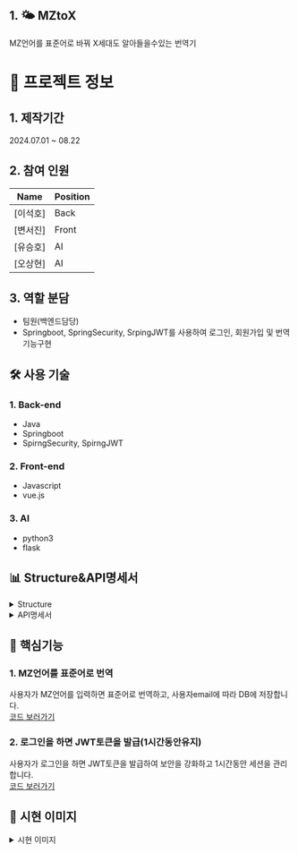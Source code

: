 ## 1. 🌤️ MZtoX
  
  MZ언어를 표준어로 바꿔 X세대도 알아들을수있는 번역기

>
>

  # 📃 프로젝트 정보

## 1. 제작기간
 2024.07.01 ~ 08.22

## 2. 참여 인원
| Name | Position |
|------|----------|
| [이석호]| Back |
| [변서진]| Front |
| [유승호]| AI |
| [오상현]| AI |

## 3. 역할 분담
- 팀원(백엔드담당)
- Springboot, SpringSecurity, SrpingJWT를 사용하여 로그인, 회원가입 및 번역 기능구현
>
## 🛠 사용 기술

### 1. Back-end
- Java
- Springboot
- SpirngSecurity, SpirngJWT

### 2. Front-end
- Javascript
- vue.js

### 3. AI
- python3
- flask

## 📊 Structure&API명세서

<details>
  <summary>Structure</summary>
  <img src="https://github.com/user-attachments/assets/6b3b69a3-1885-4ec4-aea3-2f1983cf6980">
</details>

<details>
  <summary>API명세서</summary>
  <img src="https://github.com/user-attachments/assets/edf38446-d38d-46d0-ac47-c9dbb13bfeb8" >
</details>

## 🔑 핵심기능

### 1. MZ언어를 표준어로 번역
사용자가 MZ언어를 입력하면 표준어로 번역하고, 사용자email에 따라 DB에 저장합니다.    
[코드 보러가기](https://github.com/SeokHoL/mztox/blob/master/src/main/java/com/example/mztox/controller/TranslationController.java)

### 2. 로그인을 하면 JWT토큰을 발급(1시간동안유지)
사용자가 로그인을 하면 JWT토큰을 발급하여 보안을 강화하고 1시간동안 세션을 관리합니다.      
[코드 보러가기](https://github.com/SeokHoL/mztox/blob/master/src/main/java/com/example/mztox/provider/JwtAuthProvider.java#L42)

## 📕 시현 이미지

<details>
  <summary>시현 이미지</summary>
  <img src="https://github.com/user-attachments/assets/48cca259-8f3c-4d73-a8c4-514f362f5721" >
</details>

